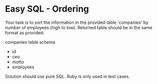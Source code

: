 # Easy SQL - Ordering

Your task is to sort the information in the provided table 'companies' by number of employees (high to low). Returned table should be in the same format as provided:

companies table schema

- id
- ceo
- motto
- employees

Solution should use pure SQL. Ruby is only used in test cases.